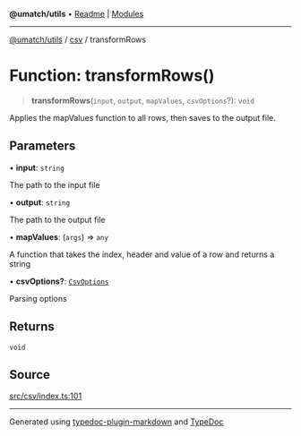 **@umatch/utils** • [Readme](../../index.md) \| [Modules](../../modules.md)

***

[@umatch/utils](../../modules.md) / [csv](../index.md) / transformRows

# Function: transformRows()

> **transformRows**(`input`, `output`, `mapValues`, `csvOptions`?): `void`

Applies the mapValues function to all rows, then saves to the
output file.

## Parameters

• **input**: `string`

The path to the input file

• **output**: `string`

The path to the output file

• **mapValues**: (`args`) => `any`

A function that takes the index, header and value of a row and returns a string

• **csvOptions?**: [`CsvOptions`](../type-aliases/CsvOptions.md)

Parsing options

## Returns

`void`

## Source

[src/csv/index.ts:101](https://github.com/umatch-oficial/utils/blob/ed8915b/src/csv/index.ts#L101)

***

Generated using [typedoc-plugin-markdown](https://www.npmjs.com/package/typedoc-plugin-markdown) and [TypeDoc](https://typedoc.org/)
